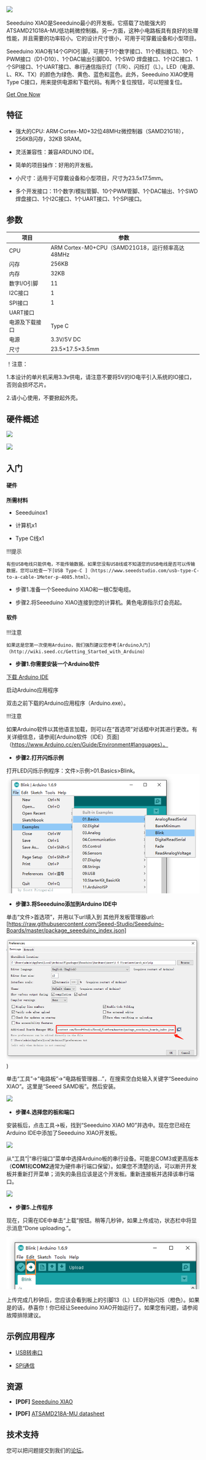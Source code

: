 
![](https://github.com/SeeedDocument/Seeeduino-XIAO/raw/master/img/Seeeduino-XIAO-preview-1.jpg)

Seeeduino XIAO是Seeeduino最小的开发板。它搭载了功能强大的ATSAMD21G18A-MU低功耗微控制器。另一方面，这种小电路板具有良好的处理性能，并且需要的功率较小。它的设计尺寸很小，可用于可穿戴设备和小型项目。

Seeeduino XIAO有14个GPIO引脚，可用于11个数字接口、11个模拟接口、10个PWM接口（D1-D10）、1个DAC输出引脚D0、1个SWD 焊盘接口、1个I2C接口、1个SPI接口、1个UART接口、串行通信指示灯（T/R）、闪烁灯（L）。LED（电源、L、RX、TX）的颜色为绿色、黄色、蓝色和蓝色。此外，Seeeduino XIAO使用Type C接口，用来提供电源和下载代码。有两个复位按钮，可以短接复位。

[Get One Now](http://www.seeedstudio.com/Seeeduino-XIAO-Arduino-Microcontroller-SAMD21-Cortex-M0+-p-4426.html)


## 特征


- 强大的CPU: ARM·Cortex-M0+32位48MHz微控制器（SAMD21G18），256KB闪存，32KB SRAM。

- 灵活兼容性：兼容ARDUNO IDE。

- 简单的项目操作：好用的开发板。

- 小尺寸：适用于可穿戴设备和小型项目，尺寸为23.5x17.5mm。

- 多个开发接口：11个数字/模拟管脚、10个PWM管脚、1个DAC输出、1个SWD焊盘接口、1个I2C接口、1个UART接口、1个SPI接口。


## 参数


|项目 |参数|
|----|----|
|CPU |ARM Cortex-M0+CPU（SAMD21G18，运行频率高达48MHz |
|闪存|256KB|
|内存|32KB|
|数字I/O引脚|11|
|I2C接口|1|
|SPI接口|1|
|UART接口||
|电源及下载接口|Type C|
|电源|3.3V/5V DC|
|尺寸|23.5×17.5×3.5mm |



 
！注意： 

1.本设计的单片机采用3.3v供电，请注意不要将5V的IO电平引入系统的IO接口，否则会损坏芯片。 

2.请小心使用，不要掀起外壳。 
 


## 硬件概述


![](https://raw.githubusercontent.com/SeeedDocument/Seeeduino-XIAO/master/img/Seeeduino-XIAO-pinout.jpg)

![](https://github.com/SeeedDocument/Seeeduino-XIAO/raw/master/img/Seeeduino%20XIAO%20pinout%202.png)

## 入门


#### 硬件

**所需材料**



- Seeeduinox1

- 计算机x1

- Type C线x1 
 
!!!提示

    有些USB电线只能供电，不能传输数据。如果您没有USB线或不知道您的USB电线是否可以传输数据，您可以检查一下[USB Type-C ]（https://www.seeedstudio.com/usb-type-C-to-a-cable-1Meter-p-4085.html）。



- 步骤1.准备一个Seeeduino XIAO和一根C型电缆。 



- 步骤2.将Seeeduino XIAO连接到您的计算机。黄色电源指示灯会亮起。
 

#### 软件


!!!注意 

    如果这是您第一次使用Arduino，我们强烈建议您参考[Arduino入门]（http://wiki.seed.cc/Getting_Started_with_Arduino）



- **步骤1.你需要安装一个Arduino软件**
 

[下载 Arduino IDE](http://www.arduino.cc/en/Main/Software)  

启动Arduino应用程序

双击之前下载的Arduino应用程序（Arduino.exe）。

!!!注意

如果Arduino软件以其他语言加载，则可以在“首选项”对话框中对其进行更改。有关详细信息，请参阅[Arduino软件（IDE）页面]（https://www.Arduino.cc/en/Guide/Environment#languages）。



- **步骤2.打开闪烁示例**

打开LED闪烁示例程序：文件>示例>01.Basics>Blink。 
![](https://raw.githubusercontent.com/SeeedDocument/Seeeduino_GPRS/master/img/select_blink.png)

- **步骤3.将Seeeduino添加到Arduino IDE中**

单击“文件>首选项”，并用以下url填入到 其他开发板管理器url:[https://raw.githubusercontent.com/Seeed-Studio/Seeeduino-Boards/master/package_seeeduino_index.json]
![](https://raw.githubusercontent.com/SeeedDocument/Seeeduino-Femto/master/.img/wiki2.png))
 
 
单击“工具”->“电路板”->“电路板管理器…”，在搜索空白处输入关键字“Seeeduino XIAO”。这里是“Seeed SAMD板”。然后安装。

![](https://raw.githubusercontent.com/SeeedDocument/Seeeduino-XIAO/master/img/Seeeduino-XIAO-board.png )

- **步骤4.选择您的板和端口**

安装板后，点击工具->板，找到“Seeeduino XIAO M0”并选中。现在您已经在Arduino IDE中添加了Seeeduino XIAO开发板。

![](https://raw.githubusercontent.com/SeeedDocument/Seeeduino-XIAO/master/img/board.png )

从“工具”|“串行端口”菜单中选择Arduino板的串行设备。可能是COM3或更高版本（**COM1**和**COM2**通常为硬件串行端口保留）。如果您不清楚的话，可以断开开发板并重新打开菜单；消失的条目应该是这个开发板。重新连接板并选择该串行端口。

![](https://raw.githubusercontent.com/SeeedDocument/Seeeduino-XIAO/master/img/port.png )
 


- **步骤5.上传程序**

现在，只需在IDE中单击“上载”按钮。稍等几秒钟，如果上传成功，状态栏中将显示消息“Done uploading.”。

![](https://raw.githubusercontent.com/SeeedDocument/Seeeduino_GPRS/master/img/upload_image.png )

上传完成几秒钟后，您应该会看到板上的引脚13（L）LED开始闪烁（橙色）。如果是的话，恭喜你！你已经让Seeeduino XIAO开始运行了。如果您有问题，请参阅故障排除建议。 

## 示例应用程序 

- [USB转串口](https://github.com/SeeedDocument/Seeeduino-XIAO/blob/master/USB-to-Serial-Port.md)

- [SPI通信](https://github.com/SeeedDocument/Seeeduino-XIAO/blob/master/SPI-Communication-Interface.md)

## 资源


- **[PDF]** [Seeeduino XIAO](https://github.com/SeeedDocument/Seeeduino-XIAO/raw/master/res/Seeeduino-XIAO-v1.0-SCH-191112.pdf)

- **[PDF]** [ATSAMD218A-MU datasheet](https://github.com/SeeedDocument/Seeeduino-XIAO/raw/master/res/ATSAMD21G18A-MU-Datasheet.pdf)


## 技术支持

您可以把问题提交到我们的[论坛](http://forum.seeedstudio.com/)。
